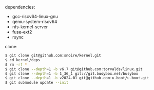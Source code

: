 dependencies:

- gcc-riscv64-linux-gnu
- qemu-system-riscv64
- nfs-kernel-server
- fuse-ext2
- rsync

clone:

```sh
$ git clone git@github.com:snoire/kernel.git
$ cd kernel/deps
$ rm -rf *
$ git clone --depth=1 -b v6.7 git@github.com:torvalds/linux.git
$ git clone --depth=1 -b 1_36_1 git://git.busybox.net/busybox
$ git clone --depth=1 -b v2024.01 git@github.com:u-boot/u-boot.git
$ git submodule update --init
```
